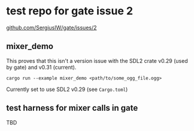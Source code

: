 # test repo for gate issue 2

[github.com/SergiusIW/gate/issues/2](https://github.com/SergiusIW/gate/issues/2)

## mixer_demo

This proves that this isn't a version issue with the SDL2 crate v0.29 (used by gate) and v0.31 (current).

`cargo run --example mixer_demo <path/to/some_ogg_file.ogg>`

Currently set to use SDL2 v0.29 (see `Cargo.toml`)

## test harness for mixer calls in gate

TBD